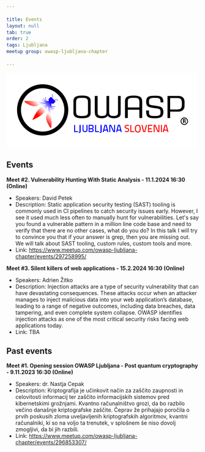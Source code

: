 ```yaml
---

title: Events
layout: null
tab: true
order: 2
tags: Ljubljana
meetup group: owasp-ljubljana-chapter

---
```


<a href="https://owasp.org/www-chapter-ljubljana/"><img src="assets/images/OWASP_Ljubljana_Slovenia.png" alt="OWASP-Ljubljana"/></a>

## Events

**Meet #2. Vulnerability Hunting With Static Analysis - 11.1.2024 16:30 (Online)**
 * Speakers: David Petek
 * Description: Static application security testing (SAST) tooling is commonly used in CI pipelines to catch security issues early. However, I see it used much less often to manually hunt for vulnerabilities. Let's say you found a vulnerable pattern in a million line code base and need to verify that there are no other cases, what do you do? In this talk I will try to convince you that if your answer is grep, then you are missing out. We will talk about SAST tooling, custom rules, custom tools and more.
 * Link: https://www.meetup.com/owasp-ljubljana-chapter/events/297258995/

**Meet #3. Silent killers of web applications - 15.2.2024 16:30 (Online)**
 * Speakers: Adrien Žitko
 * Description: Injection attacks are a type of security vulnerability that can have devastating consequences. These attacks occur when an attacker manages to inject malicious data into your web application’s database, leading to a range of negative outcomes, including data breaches, data tampering, and even complete system collapse. OWASP identifies injection attacks as one of the most critical security risks facing web applications today.
 * Link: TBA

## Past events
**Meet #1. Opening session OWASP Ljubljana - Post quantum cryptography - 9.11.2023 16:30 (Online)**
 * Speakers: dr. Nastja Cepak
 * Description: Kriptografija je učinkovit način za zaščito zaupnosti in celovitosti informacij ter zaščito informacijskih sistemov pred kibernetskimi grožnjami. Kvantno računalništvo grozi, da bo razbilo večino današnje kriptografske zaščite. Čeprav že prihajajo poročila o prvih poskusih zloma uveljavljenih kriptografskih algoritmov, kvantni računalniki, ki so na voljo ta trenutek, v splošnem še niso dovolj zmogljivi, da bi jih razbili.
 * Link: https://www.meetup.com/owasp-ljubljana-chapter/events/296853307/
